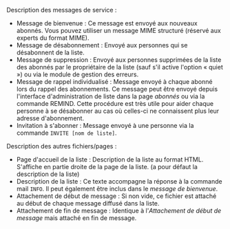 Description des messages de service :
-   Message de bienvenue : Ce message est envoyé aux nouveaux abonnés. Vous pouvez utiliser un message MIME structuré (réservé aux experts du format MIME).
-   Message de désabonnement : Envoyé aux personnes qui se désabonnent de la liste.
-   Message de suppression : Envoyé aux personnes supprimées de la liste des abonnés par le propriétaire de la liste (sauf s'il active l'option « quiet ») ou via le module de gestion des erreurs.
-   Message de rappel individualisé : Message envoyé à chaque abonné lors du rappel des abonnements. Ce message peut être envoyé depuis l'interface d'administration de liste dans la page *abonnés* ou via la commande REMIND. Cette procédure est très utile pour aider chaque personne à se désabonner au cas où celles-ci ne connaissent plus leur adresse d'abonnement.
-   Invitation à s'abonner : Message envoyé à une personne via la commande `INVITE [nom de liste]`.

Description des autres fichiers/pages :
-   Page d'accueil de la liste : Description de la liste au format HTML. S'affiche en partie droite de la page de la liste. (a pour défaut la description de la liste)
-   Description de la liste : Ce texte accompagne la réponse à la commande mail `INFO`. Il peut également être inclus dans le *message de bienvenue*.
-   Attachement de début de message : Si non vide, ce fichier est attaché au début de chaque message diffusé dans la liste.
-   Attachement de fin de message : Identique à l'*Attachement de début de message* mais attaché en fin de message.

